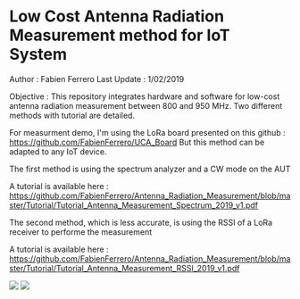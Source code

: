 # Low Cost Antenna Radiation Measurement method for IoT System

Author : Fabien Ferrero
Last Update : 1/02/2019

Objective : This repository integrates hardware and software for low-cost antenna radiation measurement between 800 and 950 MHz.
Two different methods with tutorial are detailed.

For measurment demo, I'm using the LoRa board presented on this github : https://github.com/FabienFerrero/UCA_Board
But this method can be adapted to any IoT device.

The first method is using the spectrum analyzer and a CW mode on the AUT

A tutorial is available here : https://github.com/FabienFerrero/Antenna_Radiation_Measurement/blob/master/Tutorial/Tutorial_Antenna_Measurement_Spectrum_2019_v1.pdf

The second method, which is less accurate, is using the RSSI of a LoRa receiver to performe the measurement

A tutorial is available here : https://github.com/FabienFerrero/Antenna_Radiation_Measurement/blob/master/Tutorial/Tutorial_Antenna_Measurement_RSSI_2019_v1.pdf


<img src="https://github.com/FabienFerrero/Antenna_Radiation_Measurement/blob/master/documents/picture/receiver.png">


<img src="https://github.com/FabienFerrero/Antenna_Radiation_Measurement/blob/master/documents/picture/ref_ant.png">

